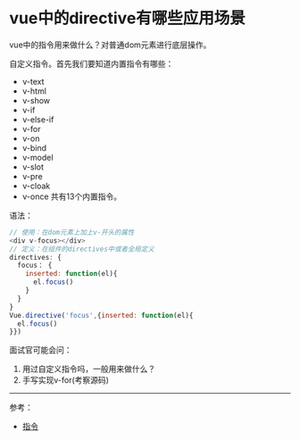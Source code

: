 # vue中的directive有哪些应用场景
vue中的指令用来做什么？对普通dom元素进行底层操作。

自定义指令。首先我们要知道内置指令有哪些：
- v-text
- v-html
- v-show
- v-if
- v-else-if
- v-for
- v-on
- v-bind
- v-model
- v-slot
- v-pre
- v-cloak
- v-once
共有13个内置指令。

语法：
```js
// 使用：在dom元素上加上v-开头的属性
<div v-focus></div>
// 定义：在组件的directives中或者全局定义 
directives: {
  focus： {
    inserted: function(el){
      el.focus()
    }
  }
}
Vue.directive('focus',{inserted: function(el){
  el.focus()
}})
```
面试官可能会问：
1. 用过自定义指令吗，一般用来做什么？
2. 手写实现v-for(考察源码)


--- 
参考：
- [指令](https://cn.vuejs.org/v2/api/#%E6%8C%87%E4%BB%A4)